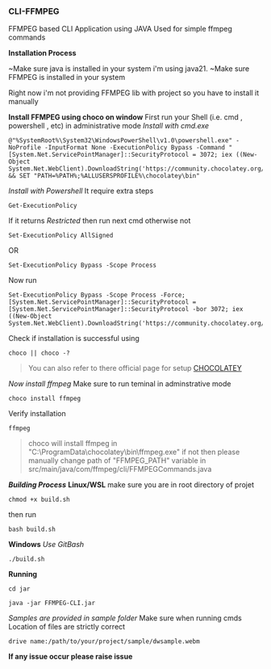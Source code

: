 ### CLI-FFMPEG
FFMPEG based CLI Application using JAVA
Used for simple ffmpeg commands

**Installation Process**

~Make sure java is installed in your system  i'm using java21.
~Make sure FFMPEG is installed in your system

Right now i'm not providing FFMPEG lib with project 
so you have to install it manually 

**Install FFMPEG using choco on window**
First run your Shell (i.e. cmd , powershell , etc) in administrative mode
*Install with cmd.exe*
```
@"%SystemRoot%\System32\WindowsPowerShell\v1.0\powershell.exe" -NoProfile -InputFormat None -ExecutionPolicy Bypass -Command "[System.Net.ServicePointManager]::SecurityProtocol = 3072; iex ((New-Object System.Net.WebClient).DownloadString('https://community.chocolatey.org/install.ps1'))" && SET "PATH=%PATH%;%ALLUSERSPROFILE%\chocolatey\bin"
```
*Install with Powershell*
It require extra steps
```
Get-ExecutionPolicy
```
If it returns *Restricted* then run next cmd otherwise not
```
Set-ExecutionPolicy AllSigned
```
OR
```
Set-ExecutionPolicy Bypass -Scope Process
```
Now run
```
Set-ExecutionPolicy Bypass -Scope Process -Force; [System.Net.ServicePointManager]::SecurityProtocol = [System.Net.ServicePointManager]::SecurityProtocol -bor 3072; iex ((New-Object System.Net.WebClient).DownloadString('https://community.chocolatey.org/install.ps1'))
```

Check if installation is successful using
```
choco || choco -?
```

>You can also refer to there official page for setup [CHOCOLATEY](https://docs.chocolatey.org/en-us/choco/setup)

*Now install ffmpeg*
Make sure to run teminal in adminstrative mode
```
choco install ffmpeg
```
Verify installation 
```
ffmpeg
```

>choco will install ffmpeg in "C:\ProgramData\chocolatey\bin\ffmpeg.exe" 
if not then please manually change path of "FFMPEG_PATH" variable  in src/main/java/com/ffmpeg/cli/FFMPEGCommands.java

***Building Process***
**Linux/WSL**
make sure you are in root directory of projet
```
chmod +x build.sh
```
then run
```
bash build.sh
```

**Windows**
*Use GitBash*
```
./build.sh
```

**Running**
```
cd jar
```
```
java -jar FFMPEG-CLI.jar
```

*Samples are provided in sample folder*
Make sure when running cmds 
Location of files are strictly correct
``` 
drive name:/path/to/your/project/sample/dwsample.webm
```

**If any issue occur please raise issue**
